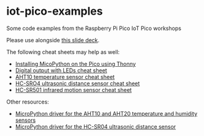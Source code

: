 # iot-pico-examples
Some code examples from the Raspberry Pi Pico IoT Pico workshops

Please use alongside [this slide deck](https://docs.google.com/presentation/d/1o550QJLtrpQvq0PkU_kU3j8pqurmD8ccVTEqrknRNHI/edit#slide=id.p1).

The following cheat sheets may help as well:

* [Installing MicoPython on the Pico using Thonny](https://github.com/mrichardson23/iot-pico-examples/blob/main/installing-micropython.md)
* [Digital output with LEDs cheat sheet](https://docs.google.com/document/d/1X_uqQgQevWDC7n_K7yaFXSD0cgVBVqaFeoez_-seHyg/edit#heading=h.wm69cc7lodn4)
* [AHT10 temperature sensor cheat sheet](https://docs.google.com/document/d/1MJtTKbrAfC01FncNN328Zc5H6f7RmKw8jfUF7VrEgPQ/edit#heading=h.1wq7pn4vwn3f)
* [HC-SRO4 ultrasonic distance sensor cheat sheet](https://docs.google.com/document/d/1gGukTre6PMMKBP7mp7E96CRS6yDueLMTpzDRLzV6RMg/edit#heading=h.e5cp67sl6zag)
* [HC-SR501 infrared motion sensor cheat sheet](https://docs.google.com/document/d/1HAkfcx73zyGLl7AGKLOVNFF_gDXmbWJXEAzB8lLwo9I/edit#)

Other resources:

* [MicroPython driver for the AHT10 and AHT20 temperature and humidity sensors](https://github.com/targetblank/micropython_ahtx0/blob/master/ahtx0.py)
* [MicroPython driver for the HC-SR04 ultrasonic distance sensor](https://github.com/rsc1975/micropython-hcsr04/blob/master/hcsr04.py)
